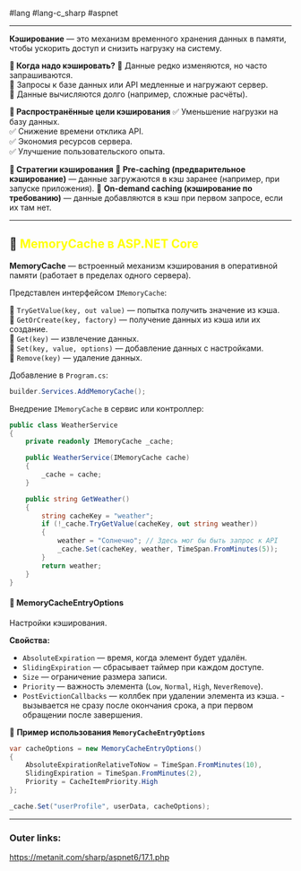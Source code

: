 #lang #lang-c_sharp #aspnet 

---
**Кэширование** — это механизм временного хранения данных в памяти, чтобы ускорить доступ и снизить нагрузку на систему.

**📌 Когда надо кэшировать?**
🔹 Данные редко изменяются, но часто запрашиваются.  
🔹 Запросы к базе данных или API медленные и нагружают сервер.  
🔹 Данные вычисляются долго (например, сложные расчёты).

**📌 Распространённые цели кэширования**
✅ Уменьшение нагрузки на базу данных.  
✅ Снижение времени отклика API.  
✅ Экономия ресурсов сервера.  
✅ Улучшение пользовательского опыта.

**📌 Стратегии кэширования**
🔹 **Pre-caching (предварительное кэширование)** — данные загружаются в кэш заранее (например, при запуске приложения).
🔹 **On-demand caching (кэширование по требованию)** — данные добавляются в кэш при первом запросе, если их там нет.

---

## 📌 <font color="#ffff00">**MemoryCache** в ASP.NET Core</font>

**MemoryCache** — встроенный механизм кэширования в оперативной памяти (работает в пределах одного сервера).

Представлен интерфейсом `IMemoryCache`:

🔹 `TryGetValue(key, out value)` — попытка получить значение из кэша.  
🔹 `GetOrCreate(key, factory)` — получение данных из кэша или их создание.  
🔹 `Get(key)` — извлечение данных.  
🔹 `Set(key, value, options)` — добавление данных с настройками.  
🔹 `Remove(key)` — удаление данных.

Добавление в `Program.cs`:
```csharp
builder.Services.AddMemoryCache();
```

Внедрение `IMemoryCache` в сервис или контроллер:

```csharp
public class WeatherService
{
    private readonly IMemoryCache _cache;

    public WeatherService(IMemoryCache cache)
    {
        _cache = cache;
    }

    public string GetWeather()
    {
        string cacheKey = "weather";
        if (!_cache.TryGetValue(cacheKey, out string weather))
        {
            weather = "Солнечно"; // Здесь мог бы быть запрос к API
            _cache.Set(cacheKey, weather, TimeSpan.FromMinutes(5));
        }
        return weather;
    }
}
```

#### 📌 **MemoryCacheEntryOptions**
Настройки кэширования.

**Свойства:**
- `AbsoluteExpiration` — время, когда элемент будет удалён.
- `SlidingExpiration` — сбрасывает таймер при каждом доступе.
- `Size` — ограничение размера записи.
- `Priority` — важность элемента (`Low`, `Normal`, `High`, `NeverRemove`).
- `PostEvictionCallbacks` — коллбек при удалении элемента из кэша. - вызывается не сразу после окончания срока, а при первом обращении после завершения.

📌 **Пример использования `MemoryCacheEntryOptions`**
```csharp
var cacheOptions = new MemoryCacheEntryOptions()
{
    AbsoluteExpirationRelativeToNow = TimeSpan.FromMinutes(10),
    SlidingExpiration = TimeSpan.FromMinutes(2),
    Priority = CacheItemPriority.High
};

_cache.Set("userProfile", userData, cacheOptions);
```

---
### Outer links:
https://metanit.com/sharp/aspnet6/17.1.php